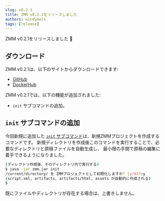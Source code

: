 ```yaml
---
slug: v0.2.1
title: ZMM v0.2.1をリリースしました
authors: windymelt
tags: [release]
---
```


ZMM v0.2.1をリリースしました :tada:

## ダウンロード

ZMM v0.2.1は、以下のサイトからダウンロードできます:

- [GitHub](https://github.com/windymelt/zmm/releases/tag/v0.2.1)
- [DockerHub](https://hub.docker.com/layers/windymelt/zmm/0.2.1/images/sha256-31be1fb96b063695ea4ca3cb8ad70d92009ee6d934c80f520437004e7b694a9d?context=explore)

ZMM v0.2.1では、以下の機能が追加されました:

- `init` サブコマンドの追加。

<!--truncate-->

## `init` サブコマンドの追加

今回新規に追加した [`init` サブコマンド](/docs/api/command/init)は、新規ZMMプロジェクトを作成するコマンドです。
新規ディレクトリを作成後このコマンドを実行することで、必要なディレクトリと原稿ファイルを自動生成し、
最小限の手間で原稿の編集に着手できるようになりました。

```sh
(ディレクトリ作成後、そのディレクトリ内で実行する)
$ java -jar zmm.jar init
/current/directory/ を ZMMプロジェクトとして初期化しますか? [y/N]?>y
(script.xml, artifacts, artifacts/html, assets が自動的に作成される)
$
```

既にファイルやディレクトリが存在する場合は、上書きしません。

